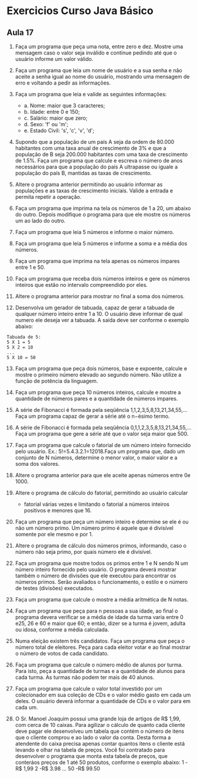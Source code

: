 # Exercicios Curso Java Básico

## Aula 17

1. Faça um programa que peça uma nota, entre zero e dez. Mostre uma mensagem caso o valor seja inválido e continue pedindo até que o usuário informe um valor válido.

2. Faça um programa que leia um nome de usuário e a sua senha e não aceite a senha igual ao nome do usuário, mostrando uma mensagem de erro e voltando a pedir as informações.

3. Faça um programa que leia e valide as seguintes informações:

     - a. Nome: maior que 3 caracteres;
     - b. Idade: entre 0 e 150;
     - c. Salário: maior que zero;
     - d. Sexo: 'f' ou 'm';
     - e. Estado Civil: 's', 'c', 'v', 'd';

4. Supondo que a população de um país A seja da ordem de 80.000 habitantes com uma taxa anual de crescimento de 3% e que a população de B seja 200.000 habitantes com uma taxa de crescimento de 1.5%. Faça um programa que calcule e escreva o número de anos necessários para que a população do país A ultrapasse ou iguale a população do país B, mantidas as taxas de crescimento.

5. Altere o programa anterior permitindo ao usuário informar as populações e as taxas de crescimento iniciais. Valide a entrada e permita repetir a operação.

6. Faça um programa que imprima na tela os números de 1 a 20, um abaixo do outro. Depois modifique o programa para que ele mostre os números um ao lado do outro. 
   
7. Faça um programa que leia 5 números e informe o maior número.

8. Faça um programa que leia 5 números e informe a soma e a média dos números.

9.  Faça um programa que imprima na tela apenas os números ímpares entre 1 e 50.

10. Faça um programa que receba dois números inteiros e gere os números inteiros que estão no intervalo compreendido por eles.

11. Altere o programa anterior para mostrar no final a soma dos números.

12. Desenvolva um gerador de tabuada, capaz de gerar a tabuada de qualquer número inteiro entre 1 a 10. O usuário deve informar de qual numero ele deseja ver a tabuada. A saída deve ser conforme o exemplo abaixo: 

```
Tabuada de 5: 
5 X 1 = 5 
5 X 2 = 10 
... 
5 X 10 = 50 
```

13. Faça um programa que peça dois números, base e expoente, calcule e mostre o primeiro número elevado ao segundo número. Não utilize a função de potência da linguagem.

14. Faça um programa que peça 10 números inteiros, calcule e mostre a quantidade de números pares e a quantidade de números impares.

15. A série de Fibonacci é formada pela seqüência 1,1,2,3,5,8,13,21,34,55,... Faça um programa capaz de gerar a série até o n−ésimo termo. 

16. A série de Fibonacci é formada pela seqüência 0,1,1,2,3,5,8,13,21,34,55,... Faça um programa que gere a série até que o valor seja maior que 500.

17. Faça um programa que calcule o fatorial de um número inteiro fornecido pelo usuário. Ex.: 5!=5.4.3.2.1=12018.Faça um programa que, dado um conjunto de N números, determine o menor valor, o maior valor e a soma dos valores. 

18. Altere o programa anterior para que ele aceite apenas números entre 0e 1000. 

19. Altere o programa de cálculo do fatorial, permitindo ao usuário calcular 

    - fatorial várias vezes e limitando o fatorial a números inteiros positivos e menores que 16.

20. Faça um programa que peça um número inteiro e determine se ele é ou não um número primo. Um número primo é aquele que é divisível somente por ele mesmo e por 1.

21. Altere o programa de cálculo dos números primos, informando, caso o número não seja primo, por quais número ele é divisível.

22. Faça um programa que mostre todos os primos entre 1 e N sendo N um número inteiro fornecido pelo usuário. O programa deverá mostrar também o número de divisões que ele executou para encontrar os números primos. Serão avaliados o funcionamento, o estilo e o número de testes (divisões) executados.

23. Faça um programa que calcule o mostre a média aritmética de N notas. 

24. Faça um programa que peça para n pessoas a sua idade, ao final o programa devera verificar se a média de idade da turma varia entre 0 e25, 26 e 60 e maior que 60; e então, dizer se a turma é jovem, adulta ou idosa, conforme a média calculada. 

25. Numa eleição existem três candidatos. Faça um programa que peça o número total de eleitores. Peça para cada eleitor votar e ao final mostrar o número de votos de cada candidato. 

26. Faça um programa que calcule o número médio de alunos por turma. Para isto, peça a quantidade de turmas e a quantidade de alunos para cada turma. As turmas não podem ter mais de 40 alunos.

27. Faça um programa que calcule o valor total investido por um colecionador em sua coleção de CDs e o valor médio gasto em cada um deles. O usuário deverá informar a quantidade de CDs e o valor para em cada um. 

28. O Sr. Manoel Joaquim possui uma grande loja de artigos de R$ 1,99, com cerca de 10 caixas. Para agilizar o cálculo de quanto cada cliente deve pagar ele desenvolveu um tabela que contém o número de itens que o cliente comprou e ao lado o valor da conta. Desta forma a atendente do caixa precisa apenas contar quantos itens o cliente está levando e olhar na tabela de preços. Você foi contratado para desenvolver o programa que monta esta tabela de preços, que conteráos preços de 1 até 50 produtos, conforme o exemplo abaixo: 
1 -R$ 1,99
2 -R$ 3.98 
... 
50 -R$ 99.50 